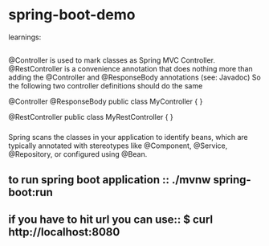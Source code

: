 # spring-boot-demo
learnings:

## 
@Controller is used to mark classes as Spring MVC Controller.
@RestController is a convenience annotation that does nothing more than adding the @Controller and @ResponseBody annotations (see: Javadoc)
So the following two controller definitions should do the same

@Controller
@ResponseBody
public class MyController { }

@RestController
public class MyRestController { }



###
Spring scans the classes in your application to identify beans, 
which are typically annotated with stereotypes like @Component, 
@Service, @Repository, or configured using @Bean.

## to run spring boot application :: ./mvnw spring-boot:run

## if you have to hit url you can use:: $ curl http://localhost:8080


